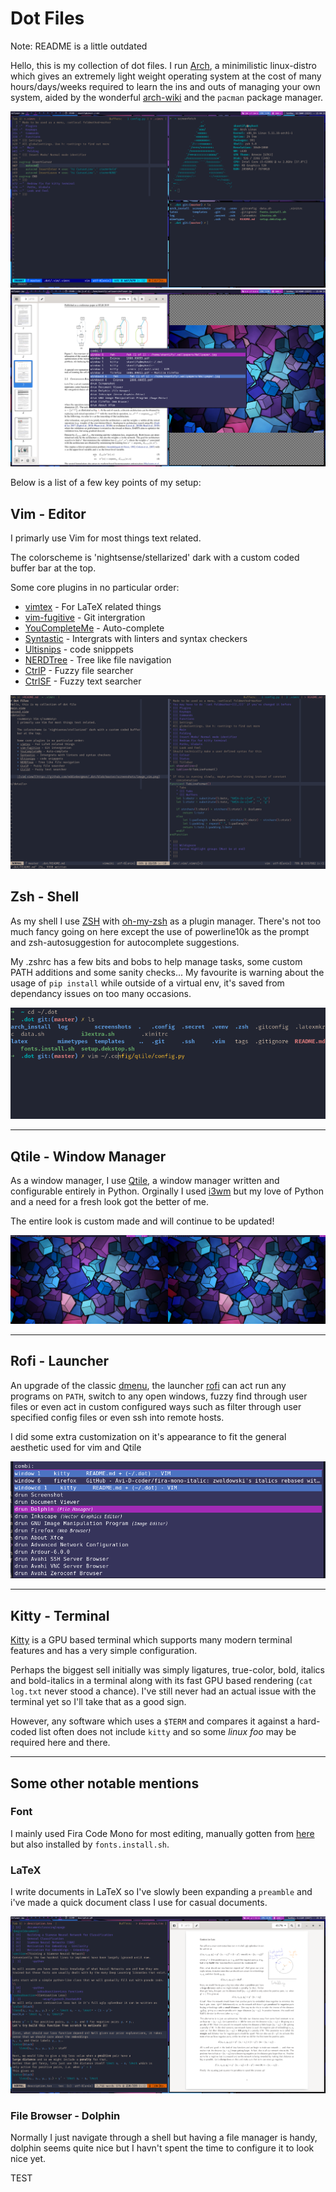 # Dot Files
Note: README is a little outdated

Hello, this is my collection of dot files. I run [Arch](https://archlinux.org/),
a minimilistic linux-distro which gives an extremely light weight operating
system at the cost of many hours/days/weeks required to learn the ins and outs
of managing your own system, aided by the wonderful [arch-wiki](https://wiki.archlinux.org/index.php/Arch_Linux)
and the `pacman` package manager.

![view_1](https://github.com/eddiebergman/.dot/blob/master/screenshots/image1.png)
![view_2](https://github.com/eddiebergman/.dot/blob/master/screenshots/image2.png)

Below is a list of a few key points of my setup:
## Vim - Editor
I primarly use Vim for most things text related.

The colorscheme is 'nightsense/stellarized' dark with a custom coded buffer
bar at the top.

Some core plugins in no particular order:
* [vimtex](https://github.com/lervag/vimtex) - For LaTeX related things
* [vim-fugitive](https://github.com/tpope/vim-fugitive) - Git intergration
* [YouCompleteMe](https://github.com/ycm-core/YouCompleteMe) - Auto-complete
* [Syntastic](https://github.com/vim-syntastic/syntastic) - Intergrats with linters and syntax checkers
* [Ultisnips](https://github.com/SirVer/ultisnips) - code snipppets
* [NERDTree](https://github.com/scrooloose/nerdtree) - Tree like file navigation
* [CtrlP](https://github.com/ctrlpvim/ctrlp.vim) - Fuzzy file searcher
* [CtrlSF](https://github.com/dyng/ctrlsf.vim) - Fuzzy text searcher

![vim view](https://github.com/eddiebergman/.dot/blob/master/screenshots/image_vim.png)

## Zsh - Shell
As my shell I use [ZSH](https://www.zsh.org/) with [oh-my-zsh](https://github.com/ohmyzsh/ohmyzsh) as a plugin manager. There's not too much fancy going on here except the use of powerline10k as the prompt and zsh-autosuggestion for autocomplete suggestions.

My .zshrc has a few bits and bobs to help manage tasks, some custom PATH additions
and some sanity checks... My favourite is warning about the usage of `pip install`
while outside of a virtual env, it's saved from dependancy issues on too many occasions.

![zsh view](https://github.com/eddiebergman/.dot/blob/master/screenshots/image_shell.png)

---

## Qtile - Window Manager
As a window manager, I use [Qtile](http://www.qtile.org/), a window manager written
and configurable entirely in Python. Orginally I used [i3wm](https://i3wm.org/)
but my love of Python and a need for a fresh look got the better of me.

The entire look is custom made and will continue to be updated!

![qtile_view](https://github.com/eddiebergman/.dot/blob/master/screenshots/image_qtile.png)

---

## Rofi - Launcher
An upgrade of the classic [dmenu](https://tools.suckless.org/dmenu/), the
launcher [rofi](https://github.com/davatorium/rofi) can act run any programs
on `PATH`, switch to any open windows, fuzzy find through user files or
even act in custom configured ways such as filter through user specified
config files or even ssh into remote hosts.

I did some extra customization on it's appearance to fit the general
aesthetic used for vim and Qtile

![rofi view](https://github.com/eddiebergman/.dot/blob/master/screenshots/image_rofi.png)

---

## Kitty - Terminal
[Kitty](https://sw.kovidgoyal.net/kitty/) is a GPU based terminal which
supports many modern terminal features and has a very simple configuration.

Perhaps the biggest sell initially was simply ligatures, true-color, bold,
italics and bold-italics in a terminal along with its fast GPU based
rendering (`cat log.txt` never stood a chance). I've still never
had an actual issue with the terminal yet so I'll take that as a good sign.

However, any software which uses a `$TERM` and compares it against a
hard-coded list often does not include `kitty` and so some _linux foo_ may
be required here and there.

---

## Some other notable mentions
### Font
I mainly used Fira Code Mono for most editing, manually gotten 
from [here](https://github.com/Avi-D-coder/fira-mono-italic) but also installed by `fonts.install.sh`.

### LaTeX
I write documents in LaTeX so I've slowly been expanding a `preamble`
and i've made a quick document class I use for casual documents.

![tex view](https://github.com/eddiebergman/.dot/blob/master/screenshots/image_latex.png)

### File Browser - Dolphin
Normally I just navigate through a shell but having a file manager
is handy, dolphin seems quite nice but I havn't spent the time 
to configure it to look nice yet.

TEST
